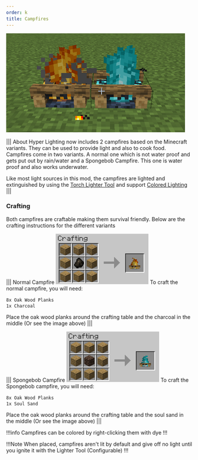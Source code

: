 ```yaml
---
order: k
title: Campfires
---
```

![Campfires](../../img/campfires.png)

||| About
Hyper Lighting now includes 2 campfires based on the Minecraft variants. They can be used to provide light and also to cook food. Campfires come in two variants. A normal one which is not water proof and gets put out by rain/water and a Spongebob Campfire. This one is water proof and also works underwater.

Like most light sources in this mod, the campfires are lighted and extinguished by using the [Torch Lighter Tool](../items/lighter-tool.md) and support [Colored Lighting](../integrations.md)
|||

### Crafting
Both campfires are craftable making them survival friendly. Below are the crafting instructions for the different variants

||| Normal Campfire
![Crafting Recipe](../../img/campfire_crafting.png)
To craft the normal campfire, you will need:

    8x Oak Wood Planks
    1x Charcoal

Place the oak wood planks around the crafting table and the charcoal in the middle (Or see the image above)
|||

||| Spongebob Campfire
![Crafting Recipe](../../img/campfire_soul_crafting.png)
To craft the Spongebob campfire, you will need:

    8x Oak Wood Planks
    1x Soul Sand

Place the oak wood planks around the crafting table and the soul sand in the middle (Or see the image above)
|||

!!!info
Campfires can be colored by right-clicking them with dye
!!!

!!!Note
When placed, campfires aren't lit by default and give off no light until you ignite it with the Lighter Tool (Configurable)
!!!
